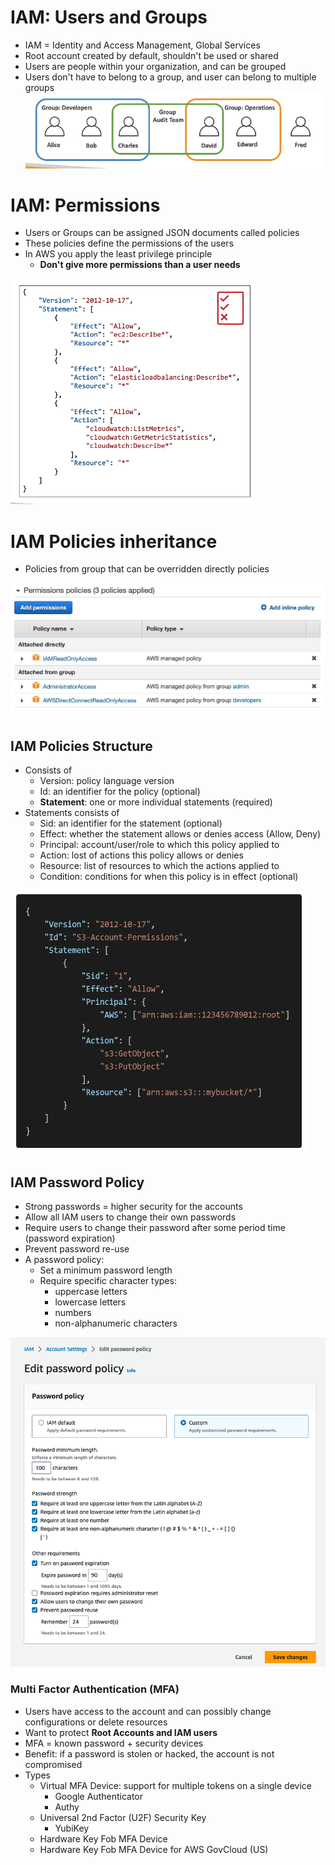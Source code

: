 # IAM: Users and Groups
- IAM = Identity and Access Management, Global Services
- Root account created by default, shouldn't be used or shared
- Users are people within your organization, and can be grouped
- Users don't have to belong to a group, and user can belong to multiple groups
![iam](./Images/iam_users_groups.png)

# IAM: Permissions
- Users or Groups can be assigned JSON documents called policies
- These policies define the permissions of the users
- In AWS you apply the least privilege principle
    - **Don't give more permissions than a user needs**

![iam](./Images/iam_policies.png)

# IAM Policies inheritance
- Policies from group that can be overridden directly policies

![iam](./Images/iam_policies_inheritance.png)

## IAM Policies Structure
- Consists of
    - Version: policy language version
    - Id: an identifier for the policy (optional)
    - **Statement**: one or more individual statements (required)
- Statements consists of
    - Sid: an identifier for the statement (optional)
    - Effect: whether the statement allows or denies access (Allow, Deny)
    - Principal: account/user/role to which this policy applied to
    - Action: lost of actions this policy allows or denies
    - Resource: list of resources to which the actions applied to
    - Condition: conditions for when this policy is in effect (optional)

![iam](./Images/iam_policies_structure.png)

## IAM Password Policy
- Strong passwords = higher security for the accounts
- Allow all IAM users to change their own passwords
- Require users to change their password after some period time (password expiration)
- Prevent password re-use
- A password policy:
    - Set a minimum password length
    - Require specific character types:
        - uppercase letters
        - lowercase letters
        - numbers
        - non-alphanumeric characters

![ iam ](./Images/iam_password_policy.png)

### Multi Factor Authentication (MFA)
- Users have access to the account and can possibly change configurations or delete resources
- Want to protect **Root Accounts and IAM users**
- MFA = known password + security devices
- Benefit: if a password is stolen or hacked, the account is not compromised
- Types
    - Virtual MFA Device: support for multiple tokens on a single device
        - Google Authenticator
        - Authy
    - Universal 2nd Factor (U2F) Security Key
        - YubiKey
    - Hardware Key Fob MFA Device
    - Hardware Key Fob MFA Device for AWS GovCloud (US)
